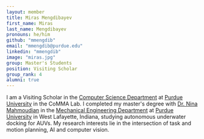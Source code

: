 ```yaml
---
layout: member
title: Miras Mengdibayev
first_name: Miras
last_name: Mengdibayev
pronouns: he/him
github: "mmengdib"
email: "mmengdib@purdue.edu"
linkedin: "mmengdib"
image: "miras.jpg"
group: Master's Students
position: Visiting Scholar
group_rank: 4
alumni: true
---
```


I am a Visiting Scholar in the [Computer Science Department](https://www.cs.purdue.edu/) at [Purdue University](https://www.purdue.edu/) in the CoMMA Lab.
I completed my master's degree with [Dr. Nina Mahmoudian](https://engineering.purdue.edu/mahmoudian) in the [Mechanical Engineering Department](https://engineering.purdue.edu/ME) at [Purdue University](https://www.purdue.edu/) in West Lafayette, Indiana, studying autonomous underwater docking for AUVs.
My research interests lie in the intersection of task and motion planning, AI and computer vision. 
